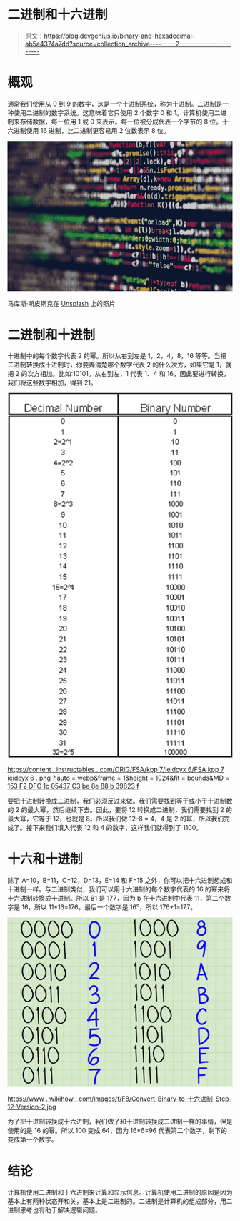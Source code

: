 # 二进制和十六进制

> 原文：<https://blog.devgenius.io/binary-and-hexadecimal-ab5a4374a7dd?source=collection_archive---------2----------------------->

# 概观

通常我们使用从 0 到 9 的数字，这是一个十进制系统，称为十进制。二进制是一种使用二进制的数字系统。这意味着它只使用 2 个数字 0 和 1。计算机使用二进制来存储数据，每一位用 1 或 0 来表示。每一位被分成代表一个字节的 8 位。十六进制使用 16 进制，比二进制更容易用 2 位数表示 8 位。

![](img/8e5eea8a018f345ef1a7f5af951c9b68.png)

马库斯·斯皮斯克在 [Unsplash](https://unsplash.com?utm_source=medium&utm_medium=referral) 上的照片

# 二进制和十进制

十进制中的每个数字代表 2 的幂。所以从右到左是 1，2，4，8，16 等等。当把二进制转换成十进制时，你要弄清楚哪个数字代表 2 的什么次方，如果它是 1，就把 2 的次方相加。比如:10101。从右到左，1 代表 1、4 和 16，因此要进行转换，我们将这些数字相加，得到 21。

![](img/9579036a766bfdf07ac23257e7b413f4.png)

[https://content . instructables . com/ORIG/FSA/kpp 7/ieidcyx 6/FSA kpp 7 ieidcyx 6 . png？auto = webp&frame = 1&height = 1024&fit = bounds&MD = 153 F2 DFC 1c 05437 C3 be 8e 88 b 39823 f](https://content.instructables.com/ORIG/FSA/KPP7/IEIDCYX6/FSAKPP7IEIDCYX6.png?auto=webp&frame=1&height=1024&fit=bounds&md=153f2dfc1c05437c3be8e88b2b39823f)

要把十进制转换成二进制，我们必须反过来做。我们需要找到等于或小于十进制数的 2 的最大幂，然后继续下去。因此，要将 12 转换成二进制，我们需要找到 2 的最大幂，它等于 12，也就是 8。所以我们做 12–8 = 4，4 是 2 的幂，所以我们完成了。接下来我们填入代表 12 和 4 的数字，这样我们就得到了 1100。

# 十六和十进制

除了 A=10，B=11，C=12，D=13，E=14 和 F=15 之外，你可以把十六进制想成和十进制一样。与二进制类似，我们可以用十六进制的每个数字代表的 16 的幂来将十六进制转换成十进制。所以 B1 是 177，因为 b 在十六进制中代表 11，第二个数字是 16，所以 11*16=176，最后一个数字是 16⁰，所以 176+1=177。

![](img/c245be5fb536bdb1a4a540d15a1e28b0.png)

[https://www . wikihow . com/images/f/F8/Convert-Binary-to-十六进制-Step-12-Version-2.jpg](https://www.wikihow.com/images/f/f8/Convert-Binary-to-Hexadecimal-Step-12-Version-2.jpg)

为了把十进制转换成十六进制，我们做了和十进制转换成二进制一样的事情，但是使用的是 16 的幂。所以 100 变成 64，因为 16*6=96 代表第二个数字，剩下的变成第一个数字。

# 结论

计算机使用二进制和十六进制来计算和显示信息。计算机使用二进制的原因是因为基本上有两种状态开和关，基本上是二进制的。二进制是计算机的组成部分，用二进制思考也有助于解决逻辑问题。